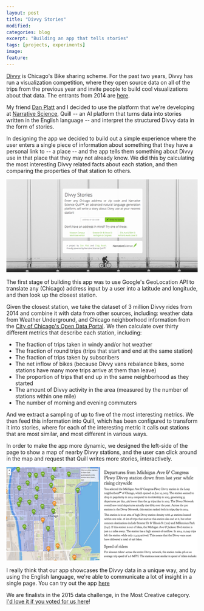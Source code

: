 ```yaml
---
layout: post
title: "Divvy Stories"
modified:
categories: blog
excerpt: "Building an app that tells stories"
tags: [projects, experiments]
image:
feature:
---
```

[Divvy](http://www.divvybikes.com) is Chicago's Bike sharing scheme.  For the past two years, Divvy has run a visualization competition, where they open source data on all of the trips from the previous year and invite people to build cool visualizations about that data.  The entrants from 2014 are [here](https://www.divvybikes.com/datachallenge-2014).

My friend [Dan Platt](https://www.linkedin.com/pub/daniel-platt/18/bab/3a1) and I decided to use the platform that we're developing at [Narrative Science](http://www.narrativescience.com), Quill -- an AI platform that turns data into stories written in the English language -- and interpret the structured Divvy data in the form of stories.

In designing the app we decided to build out a simple experience where the user enters a single piece of information about something that they have a personal link to -- a place -- and the app tells them something about Divvy use in that place that they may not already know.  We did this by calculating the most interesting Divvy related facts about each station, and then comparing the properties of that station to others.

![The final front page of the Divvy Stories App](/images/blog/divvy-stories/front.png)

The first stage of building this app was to use Google's GeoLocation API to translate any (Chicago) address input by a user into a latitude and longitude, and then look up the closest station.

Given the closest station, we take the dataset of 3 million Divvy rides from 2014 and combine it with data from other sources, including: weather data from Weather Underground, and Chicago neighborhood information from the [City of Chicago's Open Data Portal](https://data.cityofchicago.org/).  We then calculate over thirty different metrics that describe each station, including:

   * The fraction of trips taken in windy and/or hot weather
   * The fraction of round trips (trips that start and end at the same station)
   * The fraction of trips taken by subscribers
   * The net inflow of bikes (because Divvy vans rebalance bikes, some stations have many more trips arrive at them than leave)
   * The proportion of trips that end up in the same neighborhood as they started
   * The amount of Divvy activity in the area (measured by the number of stations within one mile)
   * The number of morning and evening commuters

And we extract a sampling of up to five of the most interesting metrics.  We then feed this information into Quill, which has been configured to transform it into stories, where for each of the interesting metric it calls out stations that are most similar, and most different in various ways.

In order to make the app more dynamic, we designed the left-side of the page to show a map of nearby Divvy stations, and the user can click around in the map and request that Quill writes more stories, interactively.

![An example story from the Divvy Stories app](/images/blog/divvy-stories/story.png)

I really think that our app showcases the Divvy data in a unique way, and by using the English language, we're able to communicate a lot of insight in a single page.  You can try out the app [here](http://divvy.narrativescience.com)

We are finalists in the 2015 data challenge, in the Most Creative category. [I'd love it if you voted for us here](http://www.redeyechicago.com/news/redeye-divvy-data-challenge-2015-voting-20150330-htmlstory.html)!
